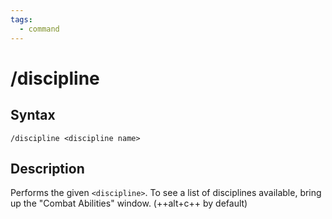 ```yaml
---
tags:
  - command
---
```


# /discipline

## Syntax

<!--cmd-syntax-start-->
```eqcommand
/discipline <discipline name>
```
<!--cmd-syntax-end-->

## Description

<!--cmd-desc-start-->
Performs the given `<discipline>`. To see a list of disciplines available, bring up the "Combat Abilities" window. (++alt+c++ by default)
<!--cmd-desc-end-->